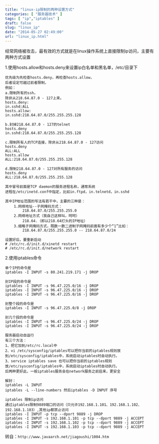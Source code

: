 ```yaml
---
title: "linux-ip限制的两种设置方式"
categories: [ "服务器技术" ]
tags: [ "ip","iptables" ]
draft: false
slug: "linux_ip"
date: "2014-05-27 02:49:00"
url: "linux_ip.html"
---
```


经常网络被攻击，最有效的方式就是在linux操作系统上直接限制ip访问，主要有两种方式设置

1.使用hosts.allow和hosts.deny来设置ip白名单和黑名单，/etc/目录下
    
    优先级为先检查hosts.deny，再检查hosts.allow， 
    后者设定可越过前者限制， 
    例如： 
    a.限制所有的ssh， 
    除非从218.64.87.0 - 127上来。 
    hosts.deny: 
    in.sshd:ALL 
    hosts.allow: 
    in.sshd:218.64.87.0/255.255.255.128
     
    b.封掉218.64.87.0 - 127的telnet 
    hosts.deny 
    in.sshd:218.64.87.0/255.255.255.128
     
    c.限制所有人的TCP连接，除非从218.64.87.0 - 127访问 
    hosts.deny 
    ALL:ALL 
    hosts.allow 
    ALL:218.64.87.0/255.255.255.128
     
    d.限制218.64.87.0 - 127对所有服务的访问 
    hosts.deny 
    ALL:218.64.87.0/255.255.255.128
     
    其中冒号前面是TCP daemon的服务进程名称，通常系统 
    进程在/etc/inetd.conf中指定，比如in.ftpd，in.telnetd，in.sshd 
     
    其中IP地址范围的写法有若干中，主要的三种是： 
        1.网络地址--子网掩码方式： 
            218.64.87.0/255.255.255.0
        2.网络地址方式（我自己这样叫，呵呵） 
            218.64.（即以218.64打头的IP地址） 
        3.缩略子网掩码方式，既数一数二进制子网掩码前面有多少个“1”比如： 
            218.64.87.0/255.255.255.0 -- 218.64.87.0/24
     
    设置好后，要重新启动
    # /etc/rc.d/init.d/xinetd restart
    # /etc/rc.d/init.d/network restart

2.使用iptables命令

    单个IP的命令是
    iptables -I INPUT -s 80.241.219.171 -j DROP
     
    封IP段的命令是
    iptables -I INPUT -s 96.47.225.0/16 -j DROP
    iptables -I INPUT -s 96.47.225.0/16 -j DROP
    iptables -I INPUT -s 96.47.225.0/16 -j DROP
     
    封整个段的命令是
    iptables -I INPUT -s 96.47.225.0/8 -j DROP
     
    封几个段的命令是
    iptables -I INPUT -s 96.47.225.0/24 -j DROP
    iptables -I INPUT -s 96.47.225.0/24 -j DROP
     
    服务器启动自运行
    有三个方法：
    1、把它加到/etc/rc.local中
    2、vi /etc/sysconfig/iptables可以把你当前的iptables规则放到/etc/sysconfig/iptables中，系统启动iptables时自动执行。
    3、service iptables save 也可以把你当前的iptables规则放/etc/sysconfig/iptables中，系统启动iptables时自动执行。
    后两种更好此，一般iptables服务会在network服务之前启来，更安全
     
    解封：
    iptables -L INPUT
    iptables -L --line-numbers 然后iptables -D INPUT 序号
     
    iptables 限制ip访问
    通过iptables限制9889端口的访问（只允许192.168.1.101、192.168.1.102、192.168.1.103）,其他ip都禁止访问
    iptables -I INPUT -p tcp --dport 9889 -j DROP
    iptables -I INPUT -s 192.168.1.101 -p tcp --dport 9889 -j ACCEPT
    iptables -I INPUT -s 192.168.1.102 -p tcp --dport 9889 -j ACCEPT
    iptables -I INPUT -s 192.168.1.103 -p tcp --dport 9889 -j ACCEPT
    

转自：`http://www.javaarch.net/jiagoushi/1004.htm`